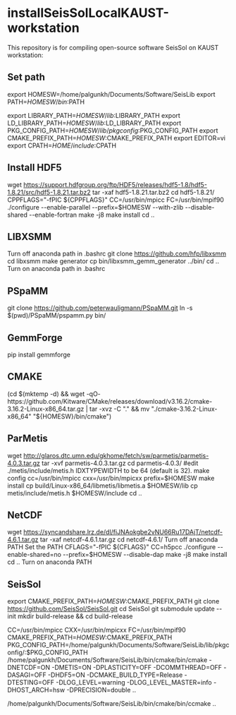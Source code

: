 # installSeisSolLocalKAUST-workstation
This repository is for compiling open-source software SeisSol on KAUST workstation:

## Set path
export HOMESW=/home/palgunkh/Documents/Software/SeisLib
export PATH=$HOMESW/bin:$PATH

export LIBRARY_PATH=$HOMESW/lib:$LIBRARY_PATH
export LD_LIBRARY_PATH=$HOMESW/lib:$LD_LIBRARY_PATH
export PKG_CONFIG_PATH=$HOMESW/lib/pkgconfig:$PKG_CONFIG_PATH
export CMAKE_PREFIX_PATH=$HOMESW:$CMAKE_PREFIX_PATH
export EDITOR=vi
export CPATH=$HOME/include:$CPATH

## Install HDF5
wget https://support.hdfgroup.org/ftp/HDF5/releases/hdf5-1.8/hdf5-1.8.21/src/hdf5-1.8.21.tar.bz2
tar -xaf hdf5-1.8.21.tar.bz2
cd hdf5-1.8.21/
CPPFLAGS="-fPIC ${CPPFLAGS}" CC=/usr/bin/mpicc FC=/usr/bin/mpif90 ./configure --enable-parallel --prefix=$HOMESW --with-zlib --disable-shared --enable-fortran
make -j8
make install
cd ..

## LIBXSMM
Turn off anaconda path in .bashrc
git clone https://github.com/hfp/libxsmm
cd libxsmm
make generator
cp bin/libxsmm_gemm_generator ../bin/
cd ..
Turn on anaconda path in .bashrc

## PSpaMM
git clone https://github.com/peterwauligmann/PSpaMM.git
ln -s $(pwd)/PSpaMM/pspamm.py bin/

## GemmForge
pip install gemmforge

## CMAKE
(cd $(mktemp -d) && wget -qO- https://github.com/Kitware/CMake/releases/download/v3.16.2/cmake-3.16.2-Linux-x86_64.tar.gz | tar -xvz -C "." && mv "./cmake-3.16.2-Linux-x86_64" "${HOMESW}/bin/cmake")

## ParMetis
wget http://glaros.dtc.umn.edu/gkhome/fetch/sw/parmetis/parmetis-4.0.3.tar.gz
tar -xvf parmetis-4.0.3.tar.gz
cd parmetis-4.0.3/
#edit ./metis/include/metis.h IDXTYPEWIDTH to be 64 (default is 32).
make config cc=/usr/bin/mpicc cxx=/usr/bin/mpicxx prefix=$HOMESW
make install
cp build/Linux-x86_64/libmetis/libmetis.a $HOMESW/lib
cp metis/include/metis.h $HOMESW/include
cd ..

## NetCDF
wget https://syncandshare.lrz.de/dl/fiJNAokgbe2vNU66Ru17DAjT/netcdf-4.6.1.tar.gz
tar -xaf netcdf-4.6.1.tar.gz
cd netcdf-4.6.1/
Turn off anaconda PATH
Set the PATH
CFLAGS="-fPIC ${CFLAGS}" CC=h5pcc ./configure --enable-shared=no --prefix=$HOMESW --disable-dap
make -j8
make install
cd ..
Turn on anaconda PATH

## SeisSol
export CMAKE_PREFIX_PATH=$HOMESW:$CMAKE_PREFIX_PATH
git clone https://github.com/SeisSol/SeisSol.git
cd SeisSol
git submodule update --init
mkdir build-release && cd build-release

CC=/usr/bin/mpicc CXX=/usr/bin/mpicxx FC=/usr/bin/mpif90 CMAKE_PREFIX_PATH=$HOMESW:$CMAKE_PREFIX_PATH PKG_CONFIG_PATH=/home/palgunkh/Documents/Software/SeisLib/lib/pkgconfig/:$PKG_CONFIG_PATH /home/palgunkh/Documents/Software/SeisLib/bin/cmake/bin/cmake -DNETCDF=ON -DMETIS=ON -DPLASTICITY=OFF -DCOMMTHREAD=OFF -DASAGI=OFF -DHDF5=ON -DCMAKE_BUILD_TYPE=Release -DTESTING=OFF -DLOG_LEVEL=warning -DLOG_LEVEL_MASTER=info -DHOST_ARCH=hsw -DPRECISION=double ..

/home/palgunkh/Documents/Software/SeisLib/bin/cmake/bin/ccmake ..
